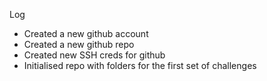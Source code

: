 Log
- Created a new github account
- Created a new github repo
- Created new SSH creds for github
- Initialised repo with folders for the first set of challenges
